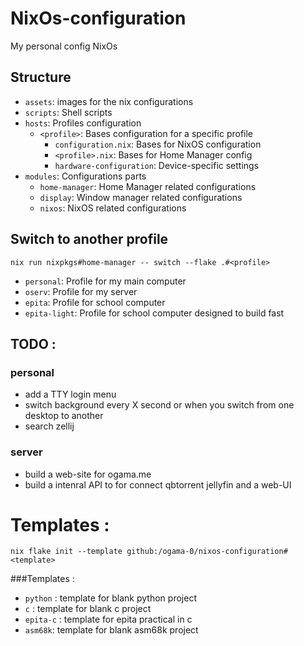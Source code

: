 # NixOs-configuration
My personal config NixOs


## Structure
- `assets`: images for the nix configurations
- `scripts`: Shell scripts
- `hosts`: Profiles configuration
  - `<profile>`: Bases configuration for a specific profile
    - `configuration.nix`: Bases for NixOS configuration
    - `<profile>.nix`: Bases for Home Manager config
    - `hardware-configuration`: Device-specific settings 
- `modules`: Configurations parts
	- `home-manager`: Home Manager related configurations
    - `display`: Window manager related configurations
	- `nixos`: NixOS related configurations

## Switch to another profile
```
nix run nixpkgs#home-manager -- switch --flake .#<profile>
```

- `personal`: Profile for my main computer
- `oserv`: Profile for my server
- `epita`: Profile for school computer
- `epita-light`: Profile for school computer designed to build fast

## TODO :

### personal
- add a TTY login menu
- switch background every X second or when you switch from one desktop to another
- search zellij 

### server
- build a web-site for ogama.me
- build a intenral API to for connect qbtorrent jellyfin and a web-UI

# Templates : 
```
nix flake init --template github:/ogama-0/nixos-configuration#<template>
```
###Templates :
- ``python`` : template for blank python project
- ``c`` : template for blank c project
- ``epita-c`` : template for epita practical in c
- ``asm68k``: template for blank asm68k project
